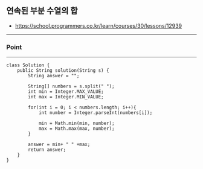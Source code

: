 ## 연속된 부분 수열의 합
- https://school.programmers.co.kr/learn/courses/30/lessons/12939
---

### Point


---

```
class Solution {
    public String solution(String s) {
        String answer = "";
        
        String[] numbers = s.split(" ");
        int min = Integer.MAX_VALUE;
        int max = Integer.MIN_VALUE;
        
        for(int i = 0; i < numbers.length; i++){
            int number = Integer.parseInt(numbers[i]);
            
            min = Math.min(min, number);
            max = Math.max(max, number);
        }

        answer = min+ " " +max;
        return answer;
    }
}
```
